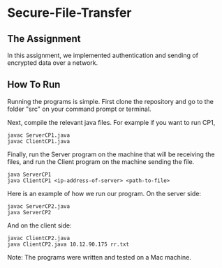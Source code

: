 # Secure-File-Transfer

## The Assignment

In this assignment, we implemented authentication and sending of encrypted data over a network. 

## How To Run

Running the programs is simple. First clone the repository and go to the folder "src" on your command prompt or terminal. 

Next, compile the relevant java files. For example if you want to run CP1,

```
javac ServerCP1.java
javac ClientCP1.java
```

Finally, run the Server program on the machine that will be receiving the files, and run the Client program on the machine sending the file. 

```
java ServerCP1
java ClientCP1 <ip-address-of-server> <path-to-file>
```

Here is an example of how we run our program.
On the server side:
```
javac ServerCP2.java
java ServerCP2
```

And on the client side:
```
javac ClientCP2.java
java ClientCP2.java 10.12.90.175 rr.txt
```


Note: The programs were written and tested on a Mac machine. 